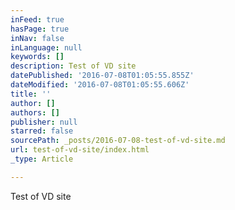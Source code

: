 ```yaml
---
inFeed: true
hasPage: true
inNav: false
inLanguage: null
keywords: []
description: Test of VD site
datePublished: '2016-07-08T01:05:55.855Z'
dateModified: '2016-07-08T01:05:55.606Z'
title: ''
author: []
authors: []
publisher: null
starred: false
sourcePath: _posts/2016-07-08-test-of-vd-site.md
url: test-of-vd-site/index.html
_type: Article

---
```

Test of VD site